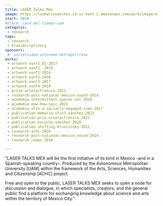```yaml
---
title: LASER Talks Mex
image: https://luzmariasanchez.s3.us-east-2.amazonaws.com/work/image/original/LASER_LaserTalksMex_rgb_600X352.png
start: 2019
#place: casa-del-tiempo-uam
categorys:
 - research
tags:
 - research
 - transdiciplinary
sponsors:
 #- universidad-autonoma-metropolitana
works: 
 - artwork-vunf1_01-2017
 - artwork-vunf1_-2014
 - artwork-vunf1-2014
 - artwork-vunf2-2016
 - artwork-vunf3-2017
 - artwork-vunf4-2019
 - prize-arselectronica-2021
 - research-post-national-mexico-sound-2014
 - academia-intermittent-spaces-ual-2020
 - academia-now-how-saic-2021
 - academia-vfin-a-socially-engaged-isea-2017
 - publication-memoria-vfin3-sanchez-2023
 - publication-prix-arselectronica-2021
 - publication-escucha-sanchez-2020
 - publication-shifting-kluscinsky-2022
 - research-achc-2016
 - research-post-national-mexico-sound-2014
 - research-reamx-2018

---
```


"LASER TALKS MEX will be the first initiative of its kind in Mexico -and in a Spanish-speaking country-. Produced by the Autonomous Metropolitan University [UAM] within the framework of the Arts, Sciences, Humanities and Citizenship [ACHC] project.

Free and open to the public, LASER TALKS MEX seeks to open a node for discussion and dialogue, in which specialists, creators, and the general public find a platform for exchanging knowledge about science and arts within the territory of Mexico City."